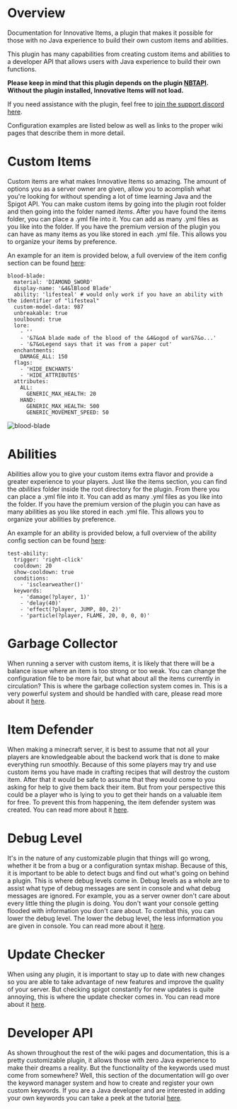 # Overview
Documentation for Innovative Items, a plugin that makes it possible for those with no Java experience to build their own custom items and abilities.

This plugin has many capabilities from creating custom items and abilities to a developer API that allows users with Java experience to build their own functions.

**Please keep in mind that this plugin depends on the plugin [NBTAPI](https://www.spigotmc.org/resources/nbt-api.7939/).  Without the plugin installed, Innovative Items will not load.**

If you need assistance with the plugin, feel free to [join the support discord here](https://discord.gg/jd2Ew5eHjp).

Configuration examples are listed below as well as links to the proper wiki pages that describe them in more detail.

# Custom Items

Custom items are what makes Innovative Items so amazing. The amount of options you as a server owner are given, allow you to acomplish what you're looking for without spending a lot of time learning Java and the Spigot API. You can make custom items by going into the plugin root folder and then going into the folder named *items*. After you have found the items folder, you can place a .yml file into it. You can add as many .yml files as you like into the folder.  If you have the premium version of the plugin you can have as many items as you like stored in each .yml file. This allows you to organize your items by preference.

An example for an item is provided below, a full overview of the item config section can be found [here](https://github.com/BoBoBalloon/InnovativeItemsDOCS/wiki/Custom-Items):

```
blood-blade:
  material: 'DIAMOND_SWORD'
  display-name: '&4&lBlood Blade'
  ability: 'lifesteal' # would only work if you have an ability with the identifier of "lifesteal"
  custom-model-data: 987
  unbreakable: true
  soulbound: true
  lore:
    - ''
    - '&7&oA blade made of the blood of the &4&ogod of war&7&o...'
    - '&7&oLegend says that it was from a paper cut'
  enchantments:
    DAMAGE_ALL: 150
  flags:
    - 'HIDE_ENCHANTS'
    - 'HIDE_ATTRIBUTES'
  attributes:
    ALL:
      GENERIC_MAX_HEALTH: 20
    HAND:
      GENERIC_MAX_HEALTH: 500
      GENERIC_MOVEMENT_SPEED: 50
```

![blood-blade](https://user-images.githubusercontent.com/61363161/121826107-18dfc680-cc84-11eb-8b4b-00195290deca.png)

# Abilities

Abilities allow you to give your custom items extra flavor and provide a greater experience to your players. Just like the items section, you can find the *abilities* folder inside the root directory for the plugin. From there you can place a .yml file into it. You can add as many .yml files as you like into the folder.  If you have the premium version of the plugin you can have as many abilities as you like stored in each .yml file. This allows you to organize your abilities by preference.

An example for an ability is provided below, a full overview of the ability config section can be found [here](https://github.com/BoBoBalloon/InnovativeItemsDOCS/wiki/Custom-Abilities):

```
test-ability:
  trigger: 'right-click'
  cooldown: 20
  show-cooldown: true
  conditions:
    - 'isclearweather()'
  keywords:
    - 'damage(?player, 1)'
    - 'delay(40)'
    - 'effect(?player, JUMP, 80, 2)'
    - 'particle(?player, FLAME, 20, 0, 0, 0)'
```

# Garbage Collector

When running a server with custom items, it is likely that there will be a balance issue where an item is too strong or too weak. You can change the configuration file to be more fair, but what about all the items currently in circulation? This is where the garbage collection system comes in. This is a very powerful system and should be handled with care, please read more about it [here](https://github.com/BoBoBalloon/InnovativeItemsDOCS/wiki/Garbage-Collector).

# Item Defender

When making a minecraft server, it is best to assume that not all your players are knowledgeable about the backend work that is done to make everything run smoothly. Because of this some players may try and use custom items you have made in crafting recipes that will destroy the custom item. After that it would be safe to assume that they would come to you asking for help to give them back their item. But from your perspective this could be a player who is lying to you to get their hands on a valuable item for free. To prevent this from happening, the item defender system was created. You can read more about it [here](https://github.com/BoBoBalloon/InnovativeItemsDOCS/wiki/Item-Defender).

# Debug Level

It's in the nature of any customizable plugin that things will go wrong, whether it be from a bug or a configuration syntax mishap.  Because of this, it is important to be able to detect bugs and find out what's going on behind a plugin. This is where debug levels come in. Debug levels as a whole are to assist what type of debug messages are sent in console and what debug messages are ignored. For example, you as a server owner don't care about every little thing the plugin is doing.  You don't want your console getting flooded with information you don't care about. To combat this, you can lower the debug level. The lower the debug level, the less information you are given in console. You can read more about it [here](https://github.com/BoBoBalloon/InnovativeItemsDOCS/wiki/Debug-Level).

# Update Checker

When using any plugin, it is important to stay up to date with new changes so you are able to take advantage of new features and improve the quality of your server. But checking spigot constantly for new updates is quite annoying, this is where the update checker comes in. You can read more about it [here](https://github.com/BoBoBalloon/InnovativeItemsDOCS/wiki/Update-Checker).

# Developer API

As shown throughout the rest of the wiki pages and documentation, this is a pretty customizable plugin, it allows those with zero Java experience to make their dreams a reality. But the functionality of the keywords used must come from somewhere? Well, this section of the documentation will go over the keyword manager system and how to create and register your own custom keywords. If you are a Java developer and are interested in adding your own keywords you can take a peek at the tutorial [here](https://github.com/BoBoBalloon/InnovativeItemsDOCS/wiki/Developer-API).
